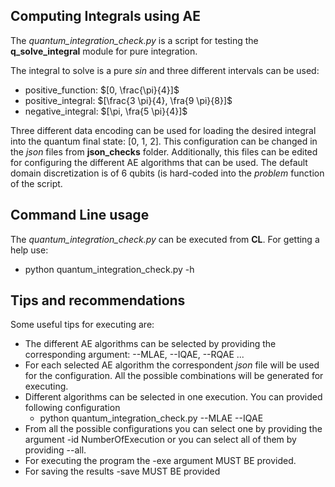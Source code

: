## Computing Integrals using AE

The *quantum_integration_check.py* is a script for testing the **q_solve_integral** module for pure integration.

The integral to solve is a pure *sin* and three different intervals can be used:

* positive\_function: $[0, \frac{\pi}{4}]$
* positive\_integral: $[\frac{3 \pi}{4}, \fra{9 \pi}{8}]$
* negative\_integral: $[\pi, \fra{5 \pi}{4}]$

Three different data encoding can be used for loading the desired integral into the quantum final state: [0, 1, 2]. This configuration can be changed in the *json* files from **json_checks** folder. Additionally, this files can be edited for configuring the different AE algorithms that can be used. The default domain discretization is of 6 qubits (is hard-coded into the *problem* function of the script. 


## Command Line usage

The *quantum_integration_check.py* can be executed from **CL**. For getting a help use:

* python  quantum\_integration\_check.py -h

## Tips and recommendations 

Some useful tips for executing are:

* The different AE algorithms can be selected by providing the corresponding argument: --MLAE, --IQAE, --RQAE ... 
* For each selected AE algorithm the correspondent *json* file will be used for the configuration. All the possible combinations will be generated for executing. 
* Different algorithms can be selected in one execution. You can provided following configuration 
    * python  quantum\_integration\_check.py --MLAE --IQAE 
* From all the possible configurations you can select one by providing the argument -id NumberOfExecution or you can select all of them by providing --all.    
* For executing the program the -exe argument MUST BE provided.
* For saving the results -save MUST BE provided


